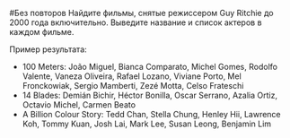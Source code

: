 #Без повторов
Найдите фильмы, снятые режиссером Guy Ritchie до 2000 года включительно. 
Выведите название и список актеров в каждом фильме.

Пример результата:

* 100 Meters: João Miguel, Bianca Comparato, Michel Gomes, Rodolfo Valente, Vaneza Oliveira, Rafael Lozano, Viviane Porto, Mel Fronckowiak, Sergio Mamberti, Zezé Motta, Celso Frateschi
* 14 Blades: Demián Bichir, Héctor Bonilla, Oscar Serrano, Azalia Ortiz, Octavio Michel, Carmen Beato
* A Billion Colour Story: Tedd Chan, Stella Chung, Henley Hii, Lawrence Koh, Tommy Kuan, Josh Lai, Mark Lee, Susan Leong, Benjamin Lim

